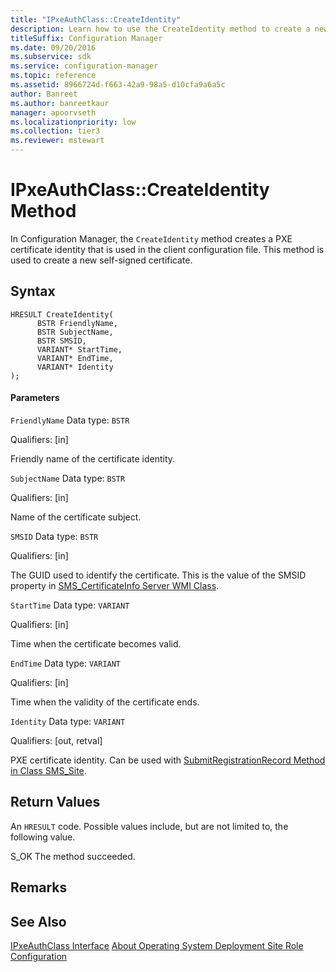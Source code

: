 ```yaml
---
title: "IPxeAuthClass::CreateIdentity"
description: Learn how to use the CreateIdentity method to create a new self-signed certificate.
titleSuffix: Configuration Manager
ms.date: 09/20/2016
ms.subservice: sdk
ms.service: configuration-manager
ms.topic: reference
ms.assetid: 8966724d-f663-42a9-98a5-d10cfa9a6a5c
author: Banreet
ms.author: banreetkaur
manager: apoorvseth
ms.localizationpriority: low
ms.collection: tier3
ms.reviewer: mstewart
---
```

# IPxeAuthClass::CreateIdentity Method
In Configuration Manager, the `CreateIdentity` method creates a PXE certificate identity that is used in the client configuration file. This method is used to create a new self-signed certificate.

## Syntax

```
HRESULT CreateIdentity(
      BSTR FriendlyName,
      BSTR SubjectName,
      BSTR SMSID,
      VARIANT* StartTime,
      VARIANT* EndTime,
      VARIANT* Identity
);
```

#### Parameters
 `FriendlyName`
 Data type: `BSTR`

 Qualifiers: [in]

 Friendly name of the certificate identity.

 `SubjectName`
 Data type: `BSTR`

 Qualifiers: [in]

 Name of the certificate subject.

 `SMSID`
 Data type: `BSTR`

 Qualifiers: [in]

 The GUID used to identify the certificate. This is the value of the SMSID property in [SMS_CertificateInfo Server WMI Class](../../../../../develop/reference/osd/sms_certificateinfo-server-wmi-class.md).

 `StartTime`
 Data type: `VARIANT`

 Qualifiers: [in]

 Time when the certificate becomes valid.

 `EndTime`
 Data type: `VARIANT`

 Qualifiers: [in]

 Time when the validity of the certificate ends.

 `Identity`
 Data type: `VARIANT`

 Qualifiers: [out, retval]

 PXE certificate identity. Can be used with [SubmitRegistrationRecord Method in Class SMS_Site](../../../../../develop/reference/core/servers/configure/submitregistrationrecord-method-in-class-sms_site.md).

## Return Values
 An `HRESULT` code. Possible values include, but are not limited to, the following value.

 S_OK
 The method succeeded.

## Remarks

## See Also
 [IPxeAuthClass Interface](../../../../../develop/reference/core/clients/client-classes/ipxeauthclass-interface.md)
 [About Operating System Deployment Site Role Configuration](../../../../../develop/osd/about-operating-system-deployment-site-role-configuration.md)
